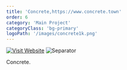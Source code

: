 ```yaml
---
title: 'Concrete,https://www.concrete.town'
order: 6
category: 'Main Project'
categoryClass: 'bg-primary'
logoPath: '/images/concrete1k.png'
---
```


[![Visit Website](https://img.shields.io/badge/🔗-CONCRETE-10102b.svg?style=for-the-badge#portfolio-badge)](https://concrete.town)
![Separator](#portfolio-separator)

Concrete.
